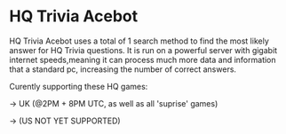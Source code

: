 # HQ Trivia Acebot

HQ Trivia Acebot uses a total of 1 search method to find the most likely answer for HQ Trivia questions.
It is run on a powerful server with gigabit internet speeds,meaning it can process much more data and information that a standard pc, increasing the number of correct answers.

Curently supporting these HQ games:

-> UK (@2PM + 8PM UTC, as well as all 'suprise' games)

-> (US NOT YET SUPPORTED)


